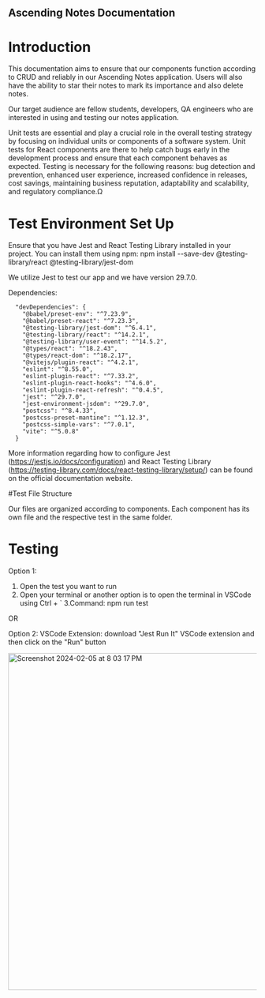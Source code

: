 ## Ascending Notes Documentation

# Introduction

This documentation aims to ensure that our components function according to CRUD and reliably in our Ascending Notes application. Users will also have the ability to star their notes to mark its importance and also delete notes.

Our target audience are fellow students, developers, QA engineers who are interested in using and testing our notes application. 

Unit tests are essential and play a crucial role in the overall testing strategy by focusing on individual units or components of a software system. Unit tests for React components are there to help catch bugs early in the development process and ensure that each component behaves as expected. Testing is necessary for the following reasons: bug detection and prevention, enhanced user experience, increased confidence in releases, cost savings, maintaining business reputation, adaptability and scalability, and regulatory compliance.Ω

# Test Environment Set Up

Ensure that you have Jest and React Testing Library installed in your project. You can install them using npm: 
npm install --save-dev @testing-library/react @testing-library/jest-dom



We utilize Jest to test our app and we have version 29.7.0.

Dependencies:

      "devDependencies": {
        "@babel/preset-env": "^7.23.9",
        "@babel/preset-react": "^7.23.3",
        "@testing-library/jest-dom": "^6.4.1",
        "@testing-library/react": "^14.2.1",
        "@testing-library/user-event": "^14.5.2",
        "@types/react": "^18.2.43",
        "@types/react-dom": "^18.2.17",
        "@vitejs/plugin-react": "^4.2.1",
        "eslint": "^8.55.0",
        "eslint-plugin-react": "^7.33.2",
        "eslint-plugin-react-hooks": "^4.6.0",
        "eslint-plugin-react-refresh": "^0.4.5",
        "jest": "^29.7.0",
        "jest-environment-jsdom": "^29.7.0",
        "postcss": "^8.4.33",
        "postcss-preset-mantine": "^1.12.3",
        "postcss-simple-vars": "^7.0.1",
        "vite": "^5.0.8"
      }

More information regarding how to configure Jest (https://jestjs.io/docs/configuration) and React Testing Library (https://testing-library.com/docs/react-testing-library/setup/) can be found on the official documentation website. 

#Test File Structure

Our files are organized according to components. Each component has its own file and the respective test in the same folder.

# Testing

Option 1: 
1. Open the test you want to run
2. Open your terminal or another option is to open the terminal in VSCode using Ctrl + `
3.Command: npm run test 

OR 

Option 2:
VSCode Extension: download "Jest Run It" VSCode extension and then click on the "Run" button 

<img width="683" alt="Screenshot 2024-02-05 at 8 03 17 PM" src="https://github.com/manderscode/Ascending_Notes/assets/102008028/65c49c8f-d81a-40cf-97c3-aa3401aed3cc">
















